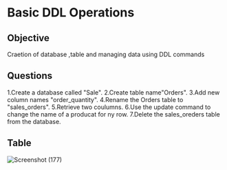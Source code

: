 # Basic DDL Operations
## Objective
Craetion of database ,table and managing data using DDL commands
## Questions
1.Create a database called "Sale".
2.Create table name"Orders".
3.Add new column names "order_quantity".
4.Rename the Orders table to "sales_orders".
5.Retrieve two coulumns.
6.Use the update command to change the name of a producat for ny row.
7.Delete the sales_oreders table from the database.

## Table
![Screenshot (177)](https://github.com/user-attachments/assets/b7ef8aa0-d564-42d1-8719-1c44c3443cc6)

